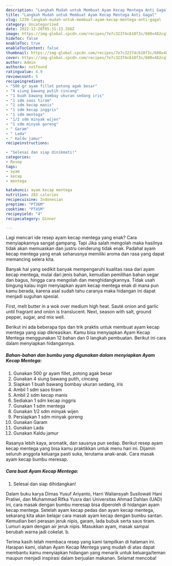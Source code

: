 ```yaml
---
description: "Langkah Mudah untuk Membuat Ayam Kecap Mentega Anti Gagal"
title: "Langkah Mudah untuk Membuat Ayam Kecap Mentega Anti Gagal"
slug: 1239-langkah-mudah-untuk-membuat-ayam-kecap-mentega-anti-gagal
category: Uncategorized
date: 2022-12-28T05:31:13.356Z
image: https://img-global.cpcdn.com/recipes/7e7c32374c618f3c/680x482cq70/ayam-kecap-mentega-foto-resep-utama.jpg
hideToc: false
enableToc: true
enableTocContent: false
thumbnail: https://img-global.cpcdn.com/recipes/7e7c32374c618f3c/680x482cq70/ayam-kecap-mentega-foto-resep-utama.jpg
cover: https://img-global.cpcdn.com/recipes/7e7c32374c618f3c/680x482cq70/ayam-kecap-mentega-foto-resep-utama.jpg
author: Admin
authorAv: notfound
ratingvalue: 4.9
reviewcount: 5
recipeingredient:
- "500 gr ayam fillet potong agak besar"
- "4 siung bawang putih cincang"
- "1 buah bawang bombay ukuran sedang iris"
- "1 sdm saos tiram"
- "2 sdm kecap manis"
- "1 sdm kecap inggris"
- "1 sdm mentega"
- "1/2 sdm minyak wijen"
- "1 sdm minyak goreng"
- " Garam"
- " Lada"
- " Kaldu jamur"
recipeinstructions:

- "Selesai dan siap dinikmati!"
categories:
- Resep
tags:
- ayam
- kecap
- mentega

katakunci: ayam kecap mentega 
nutrition: 283 calories
recipecuisine: Indonesian
preptime: "PT36M"
cooktime: "PT45M"
recipeyield: "4"
recipecategory: Dinner

---
```



Lagi mencari ide resep ayam kecap mentega yang enak? Cara menyiapkannya sangat gampang. Tapi Jika salah mengolah maka hasilnya tidak akan memuaskan dan justru cenderung tidak enak. Padahal ayam kecap mentega yang enak seharusnya memiliki aroma dan rasa yang dapat memancing selera kita.


Banyak hal yang sedikit banyak mempengaruhi kualitas rasa dari ayam kecap mentega, mulai dari jenis bahan, kemudian pemilihan bahan segar dan bagus, hingga cara mengolah dan menghidangkannya. Tidak usah bingung kalau ingin menyiapkan ayam kecap mentega enak di mana pun kamu berada, karena asal sudah tahu caranya maka hidangan ini dapat menjadi suguhan spesial.

First, melt butter in a wok over medium high heat. Sauté onion and garlic until fragrant and onion is translucent. Next, season with salt, ground pepper, sugar, and mix well.


Berikut ini ada beberapa tips dan trik praktis untuk membuat ayam kecap mentega yang siap dikreasikan. Kamu bisa menyiapkan Ayam Kecap Mentega menggunakan 12 bahan dan 0 langkah pembuatan. Berikut ini cara dalam menyiapkan hidangannya.

<!--inarticleads1-->

##### Bahan-bahan dan bumbu yang digunakan dalam menyiapkan Ayam Kecap Mentega:

1. Gunakan 500 gr ayam fillet, potong agak besar
1. Gunakan 4 siung bawang putih, cincang
1. Siapkan 1 buah bawang bombay ukuran sedang, iris
1. Ambil 1 sdm saos tiram
1. Ambil 2 sdm kecap manis
1. Sediakan 1 sdm kecap inggris
1. Gunakan 1 sdm mentega
1. Gunakan 1/2 sdm minyak wijen
1. Persiapkan 1 sdm minyak goreng
1. Gunakan  Garam
1. Gunakan  Lada
1. Gunakan  Kaldu jamur


Rasanya lebih kaya, aromatik, dan sausnya pun sedap. Berikut resep ayam kecap mentega yang bisa kamu praktikkan untuk menu hari ini. Dijamin seluruh anggota keluarga pasti suka, terutama anak-anak. Cara masak ayam kecap bumbu meresap. 

<!--inarticleads2-->

##### Cara buat Ayam Kecap Mentega:


1. Selesai dan siap dihidangkan!

Dalam buku karya Dimas Yusuf Ariyanto, Harri Waliansyah Susilowati Hani Pratiwi, dan Muhammad Rifka Yusra dari Universitas Ahmad Dahlan (UAD) ini, cara masak dengan bumbu meresap bisa diperoleh di hidangan ayam kecap mentega. Setelah ayam kecap pedas dan ayam kecap mentega, sekarang kita akan belajar cara masak ayam kecap dengan bumbu santan. Kemudian beri perasan jeruk nipis, garam, lada bubuk serta saus tiram. Lumuri ayam dengan air jeruk nipis. Masukkan ayam, masak sampai berubah warna jadi cokelat. b. 

Terima kasih telah membaca resep yang kami tampilkan di halaman ini. Harapan kami, olahan Ayam Kecap Mentega yang mudah di atas dapat membantu kamu menyiapkan hidangan yang menarik untuk keluarga/teman maupun menjadi inspirasi dalam berjualan makanan. Selamat mencoba!
